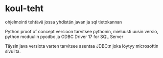# koul-teht
ohjelmointi tehtävä jossa yhdistän javan ja sql tietokannan

Python proof of concept versioon tarvitsee pythonin, mieluusti uusin versio, python moduulin pyodbc ja ODBC Driver 17 for SQL Server

Täysin java versiota varten tarvitsee asentaa JDBC:n joka löytyy microsoftin sivuilta.
